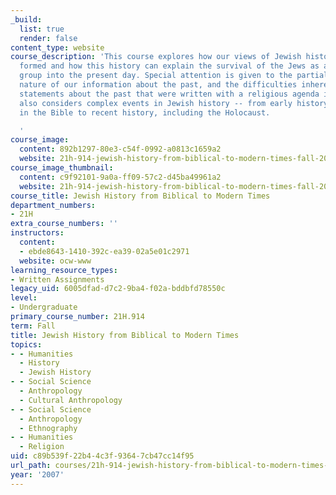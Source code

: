 ```yaml
---
_build:
  list: true
  render: false
content_type: website
course_description: 'This course explores how our views of Jewish history have been
  formed and how this history can explain the survival of the Jews as an ethnic/religious
  group into the present day. Special attention is given to the partial and fragmentary
  nature of our information about the past, and the difficulties inherent in decoding
  statements about the past that were written with a religious agenda in mind. It
  also considers complex events in Jewish history -- from early history as portrayed
  in the Bible to recent history, including the Holocaust.

  '
course_image:
  content: 892b1297-80e3-c54f-0992-a0813c1659a2
  website: 21h-914-jewish-history-from-biblical-to-modern-times-fall-2007
course_image_thumbnail:
  content: c9f92101-9a0a-ff09-57c2-d45ba49961a2
  website: 21h-914-jewish-history-from-biblical-to-modern-times-fall-2007
course_title: Jewish History from Biblical to Modern Times
department_numbers:
- 21H
extra_course_numbers: ''
instructors:
  content:
  - ebde8643-1410-392c-ea39-02a5e01c2971
  website: ocw-www
learning_resource_types:
- Written Assignments
legacy_uid: 6005dfad-d7c2-9ba4-f02a-bddbfd78550c
level:
- Undergraduate
primary_course_number: 21H.914
term: Fall
title: Jewish History from Biblical to Modern Times
topics:
- - Humanities
  - History
  - Jewish History
- - Social Science
  - Anthropology
  - Cultural Anthropology
- - Social Science
  - Anthropology
  - Ethnography
- - Humanities
  - Religion
uid: c89b539f-22b4-4c3f-9364-7cb47cc14f95
url_path: courses/21h-914-jewish-history-from-biblical-to-modern-times-fall-2007
year: '2007'
---
```

